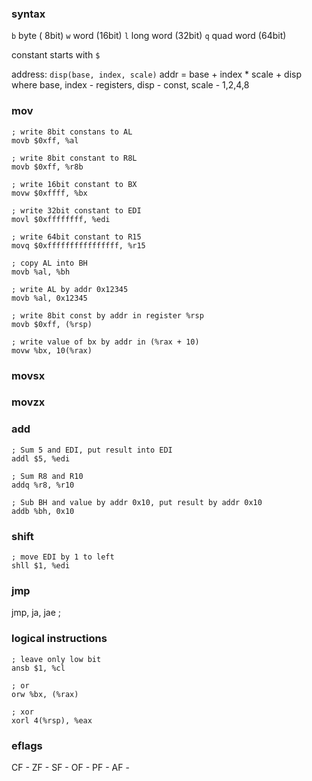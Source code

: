 ### syntax
`b` byte      ( 8bit)
`w` word      (16bit)
`l` long word (32bit)
`q` quad word (64bit)

constant starts with `$`

address: `disp(base, index, scale)`
addr = base + index * scale + disp
where base, index - registers, disp - const, scale - 1,2,4,8

### mov
```
; write 8bit constans to AL
movb $0xff, %al

; write 8bit constant to R8L
movb $0xff, %r8b

; write 16bit constant to BX
movw $0xffff, %bx

; write 32bit constant to EDI
movl $0xffffffff, %edi

; write 64bit constant to R15
movq $0xffffffffffffffff, %r15

; copy AL into BH
movb %al, %bh

; write AL by addr 0x12345
movb %al, 0x12345

; write 8bit const by addr in register %rsp
movb $0xff, (%rsp)

; write value of bx by addr in (%rax + 10)
movw %bx, 10(%rax)
```

### movsx
### movzx

### add
```
; Sum 5 and EDI, put result into EDI
addl $5, %edi

; Sum R8 and R10
addq %r8, %r10

; Sub BH and value by addr 0x10, put result by addr 0x10
addb %bh, 0x10
```

### shift
```
; move EDI by 1 to left
shll $1, %edi
```

### jmp
jmp, ja, jae  ;

### logical instructions
```
; leave only low bit
ansb $1, %cl

; or
orw %bx, (%rax)

; xor
xorl 4(%rsp), %eax
```

### eflags
CF -
ZF -
SF -
OF -
PF -
AF -
